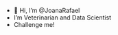 - 👋 Hi, I’m @JoanaRafael
-  I’m Veterinarian and Data Scientist
-  Challenge me!


<!---
JoanaRafael/JoanaRafael is a ✨ special ✨ repository because its `README.md` (this file) appears on your GitHub profile.
You can click the Preview link to take a look at your changes.
--->
